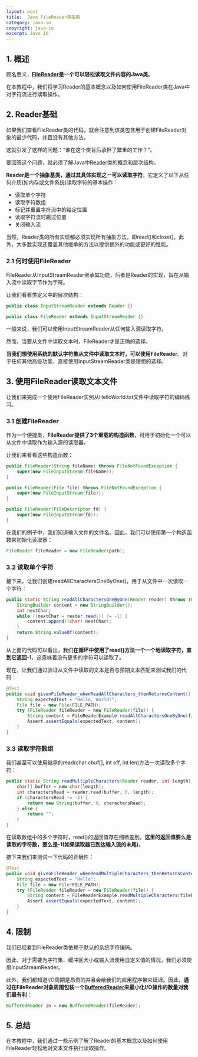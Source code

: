 ```yaml
---
layout: post
title:  Java FileReader类指南
category: java-io
copyright: java-io
excerpt: Java IO
---
```


## 1. 概述

顾名思义，**[FileReader](https://docs.oracle.com/en/java/javase/11/docs/api/java.base/java/io/FileReader.html)是一个可以轻松读取文件内容的Java类**。

在本教程中，我们将学习Reader的基本概念以及如何使用FileReader类在Java中对字符流进行读取操作。

## 2. Reader基础

如果我们查看FileReader类的代码，就会注意到该类包含用于创建FileReader对象的最少代码，并且没有其他方法。

这就引发了这样的问题：“谁在这个类背后承担了繁重的工作？”。

要回答这个问题，就必须了解Java中[Reader](https://docs.oracle.com/en/java/javase/11/docs/api/java.base/java/io/Reader.html)类的概念和层次结构。

**Reader是一个抽象基类，通过其具体实现之一可以读取字符**。它定义了以下从任何介质(如内存或文件系统)读取字符的基本操作：

-   读取单个字符
-   读取字符数组
-   标记并重置字符流中的给定位置
-   读取字符流时跳过位置
-   关闭输入流

当然，Reader类的所有实现都必须实现所有抽象方法，即read()和close()。此外，大多数实现还覆盖其他继承的方法以提供额外的功能或更好的性能。

### 2.1 何时使用FileReader

FileReader从InputStreamReader继承其功能，后者是Reader的实现，旨在从输入流中读取字节作为字符。

让我们看看类定义中的层次结构：

```java
public class InputStreamReader extends Reader {}

public class FileReader extends InputStreamReader {}
```

一般来说，我们可以使用InputStreamReader从任何输入源读取字符。

然而，当要从文件中读取文本时，FileReader才是正确的选择。

**当我们想使用系统的默认字符集从文件中读取文本时，可以使用FileReader**。对于任何其他高级功能，直接使用InputStreamReader类是理想的选择。

## 3. 使用FileReader读取文本文件

让我们来完成一个使用FileReader实例从HelloWorld.txt文件中读取字符的编码练习。

### 3.1 创建FileReader

作为一个便捷类，**FileReader提供了3个重载的构造函数**，可用于初始化一个可以从文件中读取作为输入源的读取器。

让我们来看看这些构造函数：

```java
public FileReader(String fileName) throws FileNotFoundException {
    super(new FileInputStream(fileName));
}

public FileReader(File file) throws FileNotFoundException {
    super(new FileInputStream(file));
}

public FileReader(FileDescriptor fd) {
    super(new FileInputStream(fd));
}
```

在我们的例子中，我们知道输入文件的文件名。因此，我们可以使用第一个构造函数来初始化读取器：

```java
FileReader fileReader = new FileReader(path);
```

### 3.2 读取单个字符

接下来，让我们创建readAllCharactersOneByOne()，用于从文件中一次读取一个字符：

```java
public static String readAllCharactersOneByOne(Reader reader) throws IOException {
    StringBuilder content = new StringBuilder();
    int nextChar;
    while ((nextChar = reader.read()) != -1) {
        content.append((char) nextChar);
    }
    return String.valueOf(content);
}
```

从上面的代码可以看出，我们**在循环中使用了read()方法一个一个地读取字符，直到它返回-1**，这意味着没有更多的字符可以读取了。

现在，让我们通过验证从文件中读取的文本是否与预期文本匹配来测试我们的代码：

```java
@Test
public void givenFileReader_whenReadAllCharacters_thenReturnsContent() throws IOException {
    String expectedText = "Hello, World!";
    File file = new File(FILE_PATH);
    try (FileReader fileReader = new FileReader(file)) {
        String content = FileReaderExample.readAllCharactersOneByOne(fileReader);
        Assert.assertEquals(expectedText, content);
    }
}
```

### 3.3 读取字符数组

我们甚至可以使用继承的read(char cbuf[], int off, int len)方法一次读取多个字符：

```java
public static String readMultipleCharacters(Reader reader, int length) throws IOException {
    char[] buffer = new char[length];
    int charactersRead = reader.read(buffer, 0, length);
    if (charactersRead != -1) {
        return new String(buffer, 0, charactersRead);
    } else {
        return "";
    }
}
```

 在读取数组中的多个字符时，read()的返回值存在细微差别。**这里的返回值要么是读取的字符数，要么是-1(如果读取器已到达输入流的末尾)**。

接下来我们来测试一下代码的正确性：

```java
@Test
public void givenFileReader_whenReadMultipleCharacters_thenReturnsContent() throws IOException {
    String expectedText = "Hello";
    File file = new File(FILE_PATH);
    try (FileReader fileReader = new FileReader(file)) {
        String content = FileReaderExample.readMultipleCharacters(fileReader, 5);
        Assert.assertEquals(expectedText, content);
    }
}
```

## 4. 限制

我们已经看到FileReader类依赖于默认的系统字符编码。

因此，对于需要为字符集、缓冲区大小或输入流使用自定义值的情况，我们必须使用InputStreamReader。

此外，我们都知道I/O周期是昂贵的并且会给我们的应用程序带来延迟。因此，**通过在FileReader对象周围包装一个[BufferedReader](https://www.baeldung.com/java-buffered-reader)来最小化I/O操作的数量对我们最有利**：

```java
BufferedReader in = new BufferedReader(fileReader);
```

## 5. 总结

在本教程中，我们通过一些示例了解了Reader的基本概念以及如何使用FileReader轻松地对文本文件执行读取操作。